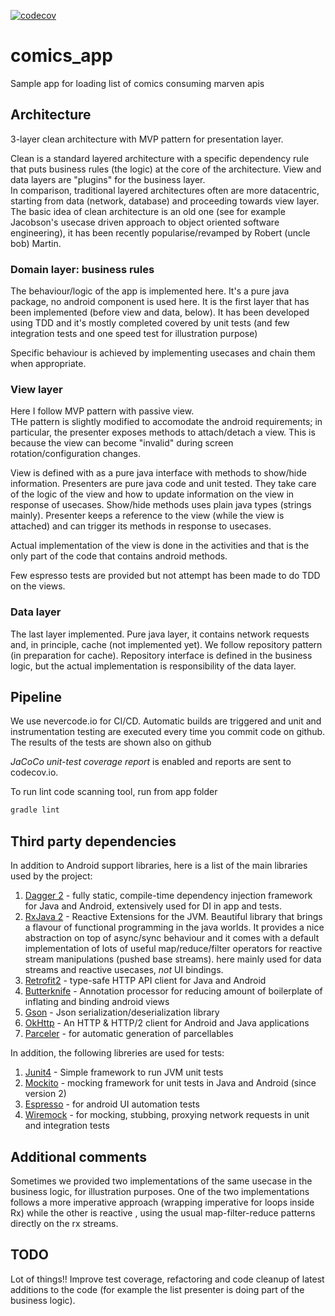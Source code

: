 [![codecov](https://codecov.io/gh/alessandrocandolini/comics_app/branch/master/graph/badge.svg)](https://codecov.io/gh/alessandrocandolini/comics_app)
# comics_app


Sample app for loading list of comics consuming marven apis

## Architecture

3-layer clean architecture with MVP pattern for presentation layer. 

Clean is a standard layered architecture with a specific dependency rule that puts business rules (the logic) at the core of the architecture. View and data layers are "plugins" for the business layer.   
In comparison, traditional layered architectures often are more datacentric, starting from data (network, database) and proceeding towards view layer.
The basic idea of clean architecture is an old one (see for example Jacobson's usecase driven approach to object oriented software engineering), it has been recently popularise/revamped by Robert (uncle bob) Martin. 
 

### Domain layer: business rules

The behaviour/logic of the app is implemented here.
It's a pure java package, no android component is used here. 
It is the first layer that has been implemented (before view and data, below). 
It has been developed using TDD and it's mostly completed covered by unit tests (and few integration tests and one speed test for illustration purpose)

Specific behaviour is achieved by implementing usecases and chain them when appropriate. 

### View layer

Here I follow MVP pattern with passive view.  
THe pattern is slightly modified to accomodate the android requirements; in particular, the presenter exposes methods to attach/detach a view. This is because the view can become "invalid" during screen rotation/configuration changes. 

View is defined with as a pure java interface with methods to show/hide information. 
Presenters are pure java code and unit tested. They take care of the logic of the view and how to update information on the view in response of usecases. 
Show/hide methods uses plain java types (strings mainly).
Presenter keeps a reference to the view (while the view is attached) and can trigger its methods in response to usecases. 


Actual implementation of the view is done in the activities and that is the only part of the code that contains android methods.

Few espresso tests are provided but not attempt has been made to do TDD on the views. 

### Data layer 

The last layer implemented. Pure java layer, it contains network requests and, in principle, cache (not implemented yet). We follow repository pattern (in preparation for cache). Repository interface is defined in the business logic, but the actual implementation is responsibility of the data layer. 


## Pipeline

We use nevercode.io for CI/CD. Automatic builds are triggered and unit and instrumentation testing are executed every time you commit code on github. The results of the tests are shown also on github

*JaCoCo unit-test coverage report* is enabled and reports are sent to codecov.io. 

To run lint code scanning tool, run from app folder
```bash
gradle lint
```


## Third party dependencies

In addition to Android support libraries, here is a list of the main libraries used by the project:

1. [Dagger 2](https://github.com/google/dagger) - fully static, compile-time dependency injection framework for Java and Android, extensively used for DI in app and tests. 
1. [RxJava 2](https://github.com/ReactiveX/RxJava) - Reactive Extensions for the JVM. Beautiful library that brings a flavour of functional programming in the java worlds. It provides a nice abstraction on top of async/sync behaviour and it comes with a default implementation of lots of useful map/reduce/filter operators for reactive stream manipulations (pushed base streams). here mainly used for data streams and reactive usecases, *not* UI bindings. 
1. [Retrofit2](https://square.github.io/retrofit/) - type-safe HTTP API client for Java and Android 
1. [Butterknife](http://jakewharton.github.io/butterknife/) - Annotation processor for reducing amount of boilerplate of inflating and binding android views
1. [Gson](https://github.com/google/gson) - Json serialization/deserialization library
1. [OkHttp](http://square.github.io/okhttp/) - An HTTP & HTTP/2 client for Android and Java applications
1. [Parceler](https://github.com/johncarl81/parceler) - for automatic generation of parcellables

In addition, the following libreries are used for tests: 

1. [Junit4](http://junit.org/junit4/) - Simple framework to run JVM unit tests
1. [Mockito](http://site.mockito.org/) - mocking framework for unit tests in Java and Android (since version 2)
1. [Espresso](https://google.github.io/android-testing-support-library/docs/espresso/) - for android UI automation tests
1. [Wiremock](https://wiremock.org) - for mocking, stubbing, proxying network requests in unit and integration tests

## Additional comments

Sometimes we provided two implementations of the same usecase in the business logic, for illustration purposes. One of the two implementations follows a more imperative approach (wrapping imperative for loops inside Rx) while the other is reactive , using the usual map-filter-reduce patterns directly on the rx streams. 

## TODO

Lot of things!! 
Improve test coverage, refactoring and code cleanup of latest additions to the code (for example the list presenter is doing part of the business logic). 


